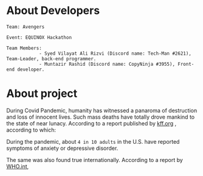 # About Developers
    Team: Avengers

    Event: EQUINOX Hackathon

    Team Members:
                - Syed Vilayat Ali Rizvi (Discord name: Tech-Man #2621), Team-Leader, back-end programmer.
                - Muntazir Rashid (Discord name: CopyNinja #3955), Front-end developer.
    
# About project
During Covid Pandemic, humanity has witnessed a panaroma of destruction and loss of innocent lives. Such mass deaths have totally drove mankind to the state of near lunacy. According to a report published by [kff.org](https://www.kff.org/coronavirus-covid-19/issue-brief/the-implications-of-covid-19-for-mental-health-and-substance-use/) , according to which:

During the pandemic, about `4 in 10 adults` in the U.S. have reported symptoms of anxiety or depressive disorder.

The same was also found true internationally. According to a report by [WHO.int](https://www.who.int/news/item/05-10-2020-covid-19-disrupting-mental-health-services-in-most-countries-who-survey), 
